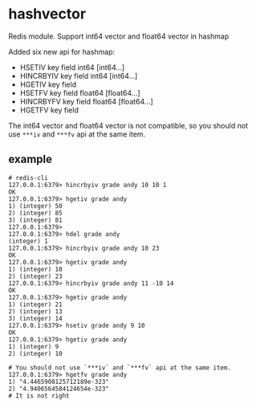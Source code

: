 # hashvector
Redis module. Support int64 vector and float64 vector in hashmap

Added six new api for hashmap:
* HSETIV      key field int64 [int64...]
* HINCRBYIV   key field int64 [int64...]
* HGETIV      key field
* HSETFV      key field float64 [float64...]
* HINCRBYFV   key field float64 [float64...]
* HGETFV      key field

The int64 vector and float64 vector is not compatible, so you should not use `***iv` and `***fv` api at the same item.

## example
```
# redis-cli
127.0.0.1:6379> hincrbyiv grade andy 10 10 1
OK
127.0.0.1:6379> hgetiv grade andy
1) (integer) 50
2) (integer) 85
3) (integer) 81
127.0.0.1:6379>
127.0.0.1:6379> hdel grade andy
(integer) 1
127.0.0.1:6379> hincrbyiv grade andy 10 23
OK
127.0.0.1:6379> hgetiv grade andy
1) (integer) 10
2) (integer) 23
127.0.0.1:6379> hincrbyiv grade andy 11 -10 14
OK
127.0.0.1:6379> hgetiv grade andy
1) (integer) 21
2) (integer) 13
3) (integer) 14
127.0.0.1:6379> hsetiv grade andy 9 10
OK
127.0.0.1:6379> hgetiv grade andy
1) (integer) 9
2) (integer) 10

# You should not use `***iv` and `***fv` api at the same item.
127.0.0.1:6379> hgetfv grade andy
1) "4.4465908125712189e-323"
2) "4.9406564584124654e-323"
# It is not right
```
